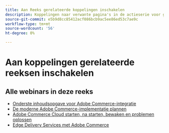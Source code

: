```yaml
---
title: Aan Reeks gerelateerde koppelingen inschakelen
description: Koppelingen naar verwante pagina's in de actieserie voor gebruik op alle afzonderlijke pagina's
source-git-commit: e5b9d8cc85412acf086bcb9ac5ee86ed53c7ae9c
workflow-type: tm+mt
source-wordcount: '56'
ht-degree: 0%

---
```


# Aan koppelingen gerelateerde reeksen inschakelen

## Alle webinars in deze reeks

* [Onderste inhoudsopgave voor Adobe Commerce-integratie](../enablement-series/lower-total-cost-of-owership-commerce-integrations.md)
* [De moderne Adobe Commerce-implementatie plannen](../enablement-series/planning-the-modern-adobe-commerce-implementation.md)
* [Adobe Commerce Cloud starten, na starten, bewaken en problemen oplossen](../enablement-series/launch-post-launch-monitoring-and-troubleshooting.md)
* [Edge Delivery Services met Adobe Commerce](../enablement-series/edge-delivery-services-with-adobe-commerce.md)
